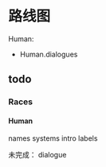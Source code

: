 # 路线图

Human:

-   Human.dialogues

## todo

### Races

#### Human

names
systems
intro
labels

未完成：
dialogue
